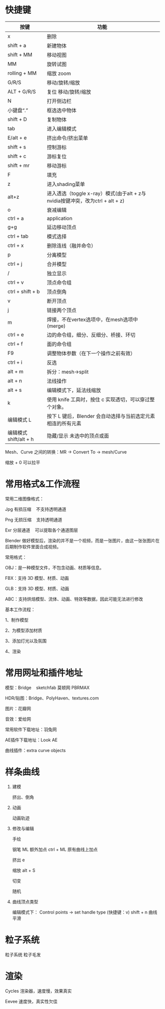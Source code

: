# 快捷键

| 按键               | 功能                                                          |
| ---------------- | ----------------------------------------------------------- |
| x                | 删除                                                          |
| shift + a        | 新建物体                                                        |
| shift + MM       | 移动视图                                                        |
| MM               | 旋转试图                                                        |
| rolling + MM     | 缩放 zoom                                                     |
| G/R/S            | 移动/旋转/缩放                                                    |
| ALT + G/R/S      | 复位 移动/旋转/缩放                                                 |
| N                | 打开侧边栏                                                       |
| 小键盘“.”           | 框选选中物体                                                      |
| shift + D        | 复制物体                                                        |
| tab              | 进入编辑模式                                                      |
| E/alt + e        | 挤出命令/挤出菜单                                                   |
| shift + s        | 控制游标                                                        |
| shift + c        | 游标复位                                                        |
| shift + mr       | 移动游标                                                        |
| F                | 填充                                                          |
| z                | 进入shading菜单                                                 |
| alt+z            | 进入透选（toggle x-ray）模式(由于alt + z与nvidia按键冲突，改为ctrl + alt + z) |
| o                | 衰减编辑                                                        |
| ctrl + a         | application                                                 |
| g+g              | 延边移动顶点                                                    |
| ctrl + tab       | 模式选择                                                        |
| ctrl + x         | 删除连线（融并命令）                                                  |
| p                | 分离模型                                                        |
| ctrl + j         | 合并模型                                                        |
| /                | 独立显示                                                        |
| ctrl + v         | 顶点命令组                                                       |
| ctrl + shift + b | 顶点倒角                                                        |
| v                | 断开顶点                                                        |
| j                | 链接两个顶点                                                      |
| m                | 焊接，不在vertex选项中，在mesh选项中 (merge)                             |
| ctrl + e         | 边的命令组，细分、反细分、桥接、环切                                          |
| ctrl + f         | 面的命令组                                                       |
| F9               | 调整物体参数（在下一个操作之前有效）                                          |
| ctrl + i         | 反选                                                          |
| alt + m          | 拆分：mesh->split                                              |
| alt + n          | 法线操作                                                        |
| alt + s          | 编辑模式下，延法线缩放                                                       |
| k                | 使用 knife 工具时，按住 c 实现透切，可以穿过整个对象。 |
|编辑模式 L         | 按下 L 键后，Blender 会自动选择与当前选定元素相连的所有元素|
|编辑模式 shift/alt + h| 隐藏/显示 未选中的顶点或面|

Mesh、Curve 之间的转换：MR -> Convert To -> mesh/Curve

缩放 + 0 可以拉平

# 常用格式&工作流程

常用二维图像格式：

Jpg 有损压缩    不支持透明通道

Png 无损压缩    支持透明通道

Exr 分层通道    可以提取各个通道图层

Blender 做好模型后，渲染的并不是一个视频，而是一张图片，由这一张张图片在后期制作软件里面合成视频。

常用格式：

OBJ：是一种模型文件，不包含动画、材质等信息。

FBX：支持 3D 模型、材质、动画

GLB：支持 3D 模型、材质、动画

ABC：支持烘焙模型、流体、动画、特效等数据，因此可能无法进行修改

基本工作流程：

1、制作模型

2、为模型添加材质

3、添加灯光以及氛围

4、渲染

# 常用网址和插件地址

模型：Bridge    sketchfab 莫顿网 PBRMAX

HDR/贴图：Bridge、PolyHaven、textures.com

图片：花瓣网

音效：爱给网

常用软件下载地址：羽兔网

AE插件下载地址：Look AE

曲线插件：extra curve objects


# 样条曲线
 1. 建模
    
    挤出、倒角

 2. 动画
    
    动画轨迹

 3. 修改与编辑

    手绘

    钢笔 ML 额外加点    ctrl + ML 原有曲线上加点

    挤出 e

    缩放 alt + S

    切变

    随机

 4. 曲线顶点类型

    编辑模式下：
    Control points -> set handle type (快捷键：v)
    shift + n 曲线平滑


#  粒子系统
粒子系统
粒子毛发


# 渲染
Cycles 渲染器，速度慢，效果真实

Eevee 速度快，真实性欠佳